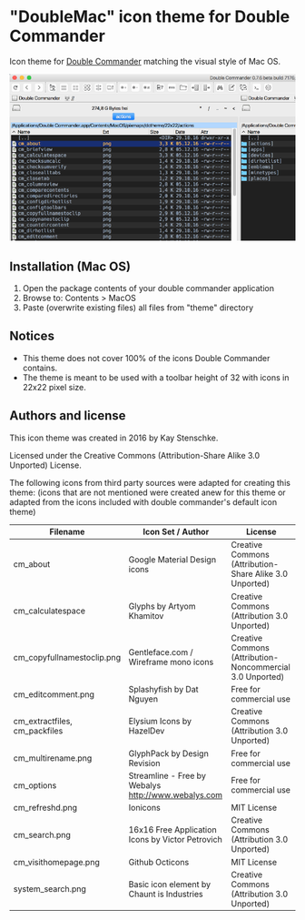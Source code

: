 "DoubleMac" icon theme for Double Commander
===========================================
 
Icon theme for [Double Commander](http://doublecmd.sourceforge.net/) matching the visual style of Mac OS.

![DoubleMac](https://github.com/kstenschke/doublemac-theme/blob/master/screenshot.png?raw=true)


Installation (Mac OS)
---------------------
1. Open the package contents of your double commander application
2. Browse to: Contents > MacOS
3. Paste (overwrite existing files) all files from "theme" directory
 
 
Notices 
-------
  
* This theme does not cover 100% of the icons Double Commander contains.
* The theme is meant to be used with a toolbar height of 32 with icons in 22x22 pixel size.
  
  
Authors and license
-------------------
 
This icon theme was created in 2016 by Kay Stenschke.

Licensed under the Creative Commons (Attribution-Share Alike 3.0 Unported) License.

The following icons from third party sources were adapted for creating this theme: 
(icons that are not mentioned were created anew for this theme or adapted from the icons included with 
double commander's default icon theme)

| Filename                      | Icon Set / Author                                    | License                                                   |
| ----------------------------- | ---------------------------------------------------- | --------------------------------------------------------- |
| cm_about                      | Google Material Design icons                         | Creative Commons (Attribution-Share Alike 3.0 Unported)   |
| cm_calculatespace             | Glyphs by Artyom Khamitov                            | Creative Commons (Attribution 3.0 Unported)               |
| cm_copyfullnamestoclip.png    | Gentleface.com / Wireframe mono icons                | Creative Commons (Attribution-Noncommercial 3.0 Unported) |
| cm_editcomment.png            | Splashyfish by Dat Nguyen                            | Free for commercial use                                   |
| cm_extractfiles, cm_packfiles | Elysium Icons by HazelDev                            | Creative Commons (Attribution 3.0 Unported)               |
| cm_multirename.png            | GlyphPack by Design Revision                         | Free for commercial use                                   |
| cm_options                    | Streamline - Free by Webalys  http://www.webalys.com | Free for commercial use                                   |
| cm_refreshd.png               | Ionicons                                             | MIT License                                               |
| cm_search.png                 | 16x16 Free Application Icons by Victor Petrovich     | Creative Commons (Attribution 3.0 Unported)               |
| cm_visithomepage.png          | Github Octicons                                      | MIT License                                               |
| system_search.png             | Basic icon element by Chaunt is Industries           | Creative Commons (Attribution 3.0 Unported)               |
